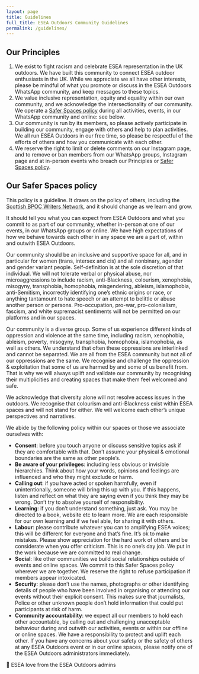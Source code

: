 ```yaml
---
layout: page
title: Guidelines
full_title: ESEA Outdoors Community Guidelines
permalink: /guidelines/
---
```


## Our Principles

1. We exist to fight racism and celebrate ESEA representation in the UK outdoors. We have built this community to connect ESEA outdoor enthusiasts in the UK. While we appreciate we all have other interests, please be mindful of what you promote or discuss in the ESEA Outdoors WhatsApp community, and keep messages to these topics.
2. We value inclusive representation, equity and equality within our own community, and we acknowledge the intersectionality of our community. We operate a [Safer Spaces policy](#our-safer-spaces-policy) during all activities, events, in our WhatsApp community and online: see below.
3. Our community is run by its members, so please actively participate in building our community, engage with others and help to plan activities. We all run ESEA Outdoors in our free time, so please be respectful of the efforts of others and how you communicate with each other.
4. We reserve the right to limit or delete comments on our Instagram page, and to remove or ban members from our WhatsApp groups, Instagram page and at in-person events who breach our Principles or [Safer Spaces policy](#our-safer-spaces-policy).

## Our Safer Spaces policy

This policy is a guideline. It draws on the policy of others, including the [Scottish BPOC Writers Network](https://scottishbpocwritersnetwork.org/safer-spaces-policy/), and it should change as we learn and grow.

It should tell you what you can expect from ESEA Outdoors and what you commit to as part of our community, whether in-person at one of our events, in our WhatsApp groups or online. We have high expectations of how we behave towards each other in any space we are a part of, within and outwith ESEA Outdoors. 

Our community should be an inclusive and supportive space for all, and in particular for women (trans, intersex and cis) and all nonbinary, agender and gender variant people. Self-definition is at the sole discretion of that individual. We will not tolerate verbal or physical abuse, nor microaggressions to include racism, anti-Blackness, colourism, xenophobia, misogyny, transphobia, homophobia, misgendering, ableism, islamophobia, anti-Semitism, incorrectly identifying one’s ethnic origins or race, or anything tantamount to hate speech or an attempt to belittle or abuse another person or persons. Pro-occupation, pro-war, pro-colonialism, fascism, and white supremacist sentiments will not be permitted on our platforms and in our spaces.

Our community is a diverse group. Some of us experience different kinds of oppression and violence at the same time, including racism, xenophobia, ableism, poverty, misogyny, transphobia, homophobia, islamophobia, as well as others. We understand that often these oppressions are interlinked and cannot be separated. We are all from the ESEA community but not all of our oppressions are the same. We recognise and challenge the oppression & exploitation that some of us are harmed by and some of us benefit from. That is why we will always uplift and validate our community by recognising their multiplicities and creating spaces that make them feel welcomed and safe.

We acknowledge that diversity alone will not resolve access issues in the outdoors. We recognise that colourism and anti-Blackness exist within ESEA spaces and will not stand for either. We will welcome each other’s unique perspectives and narratives. 

We abide by the following policy within our spaces or those we associate ourselves with:

- **Consent**: before you touch anyone or discuss sensitive topics ask if they are comfortable with that. Don’t assume your physical & emotional boundaries are the same as other people’s.
- **Be aware of your privileges**: including less obvious or invisible hierarchies. Think about how your words, opinions and feelings are influenced and who they might exclude or harm.
- **Calling out**: if you have acted or spoken harmfully, even if unintentionally, someone will bring this up with you. If this happens, listen and reflect on what they are saying even if you think they may be wrong. Don’t try to absolve yourself of responsibility.
- **Learning**: if you don’t understand something, just ask. You may be directed to a book, website etc to learn more. We are each responsible for our own learning and if we feel able, for sharing it with others.
- **Labour**: please contribute whatever you can to amplifying ESEA voices; this will be different for everyone and that’s fine. It’s ok to make mistakes. Please show appreciation for the hard work of others and be considerate when you offer criticism. This is no one’s day job. We put in the work because we are committed to real change. 
- **Social**: like other communities we build social relationships outside of events and online spaces. We commit to this Safer Spaces policy wherever we are together. We reserve the right to refuse participation if members appear intoxicated.
- **Security**: please don’t use the names, photographs or other identifying details of people who have been involved in organising or attending our events without their explicit consent. This makes sure that journalists, Police or other unknown people don’t hold information that could put participants at risk of harm.
- **Community accountability**: we expect all our members to hold each other accountable, by calling out and challenging unacceptable behaviour during and outwith our activities, events or within our offline or online spaces. We have a responsibility to protect and uplift each other. If you have any concerns about your safety or the safety of others at any ESEA Outdoors event or in our online spaces, please notify one of the ESEA Outdoors administrators immediately. 

💛 ESEA love from the ESEA Outdoors admins